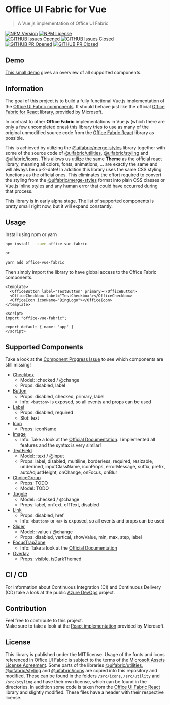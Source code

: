 # Office UI Fabric for Vue
> A Vue.js implementation of Office UI Fabric

[![NPM Version](https://img.shields.io/npm/v/office-vue-fabric.svg)](https://www.npmjs.com/package/office-vue-fabric)
[![NPM License](https://img.shields.io/npm/l/office-vue-fabric.svg)](https://www.npmjs.com/package/office-vue-fabric) \
[![GITHUB Issues Opened](https://img.shields.io/github/issues/s-bauer/office-ui-fabric-vue.svg)](https://github.com/s-bauer/office-ui-fabric-vue/issues)
[![GITHUB Issues Closed](https://img.shields.io/github/issues-closed/s-bauer/office-ui-fabric-vue.svg)](https://github.com/s-bauer/office-ui-fabric-vue/issues) \
[![GITHUB PR Opened](https://img.shields.io/github/issues-pr/s-bauer/office-ui-fabric-vue.svg)](https://github.com/s-bauer/office-ui-fabric-vue/pulls)
[![GITHUB PR Closed](https://img.shields.io/github/issues-pr-closed/s-bauer/office-ui-fabric-vue.svg)](https://github.com/s-bauer/office-ui-fabric-vue/pulls)

## Demo

[This small demo](https://s-bauer.github.io/office-ui-fabric-vue/) gives an overview of all supported components.

## Information

The goal of this project is to build a fully functional Vue.js implementation of 
the [Office UI Fabric components](https://developer.microsoft.com/en-us/fabric#/components). 
It should behave just like the official 
[Office Fabric for React](https://github.com/OfficeDev/office-ui-fabric-react) library, provided by Microsoft. 

In contrast to other **Office Fabric** implementations in Vue.js (which there are only a few uncompleted ones) 
this library tries to use as many of the original unmodified source code from the 
[Office Fabric React](https://github.com/OfficeDev/office-ui-fabric-react) library as possible.

This is achieved by utilizing the [@uifabric/merge-styles](https://www.npmjs.com/package/@uifabric/merge-styles) library
together with some of the source code of [@uifabric/utilities](https://www.npmjs.com/package/@uifabric/utilities), 
[@uifabric/styling](https://www.npmjs.com/package/@uifabric/styling) and [@uifabric/icons](https://www.npmjs.com/package/@uifabric/icons). This allows us utilize the same **Theme** as the 
official react library, meaning all colors, fonts, animations, ... are exactly the same and will always be up-2-date!
In addition this library uses the same CSS styling functions as the official ones. This eliminates the effort required to
convert the styling from the [@uifabric/merge-styles](https://www.npmjs.com/package/@uifabric/merge-styles) format into
plain CSS classes or Vue.js inline styles and any human error that could have occurred during that process.

This library is in early alpha stage. The list of supported components is pretty small right now, but it will expand constantly.

## Usage

Install using npm or yarn

```bash
npm install --save office-vue-fabric

or

yarn add office-vue-fabric
```

Then simply import the library to have global access to the Office Fabric components.

```vue
<template>
  <OfficeButton label="TestButton" primary></OfficeButton>
  <OfficeCheckbox label="TestCheckbox"></OfficeCheckbox>
  <OfficeIcon iconName="BingLogo"></OfficeIcon>
</template>

<script>
import "office-vue-fabric";

export default { name: 'app' }
</script>
```

## Supported Components

Take a look at the [Component Progress Issue](https://github.com/s-bauer/office-ui-fabric-vue/issues/17) to see which components are still missing!

- [Checkbox](https://developer.microsoft.com/en-us/fabric#/components/checkbox)
    - Model: :checked / @change
    - Props: disabled, label
- [Button](https://developer.microsoft.com/en-us/fabric#/components/button)
    - Props: disabled, checked, primary, label
    - Info: ``<button>`` is exposed, so all events and props can be used
- [Label](https://developer.microsoft.com/en-us/fabric#/components/label)
    - Props: disabled, required
    - Slot: text
- [Icon](https://developer.microsoft.com/en-us/fabric#/components/icon)
    - Props: iconName
- [Image](https://developer.microsoft.com/en-us/fabric#/components/image)
    - Info: Take a look at the [Official Documentation](https://developer.microsoft.com/en-us/fabric#/components/image). I implemented all features and the syntax is very similar!
- [TextField](https://developer.microsoft.com/en-us/fabric#/components/textfield)
    - Model: :text / @input
    - Props: label, disabled, multiline, borderless, required, resizable, underlined, inputClassName, iconProps, errorMessage, suffix, prefix, autoAdjustHeight, onChange, onFocus, onBlur
- [ChoiceGroup](https://developer.microsoft.com/en-us/fabric#/components/choicegroup)
    - Props: TODO
    - Model: TODO
- [Toggle](https://developer.microsoft.com/en-us/fabric#/components/toggle)
    - Model: :checked / @change 
    - Props: label, onText, offText, disabled
- [Link](https://developer.microsoft.com/en-us/fabric#/components/link)
    - Props: disabled, href
    - Info: `<button>` or `<a>` is exposed, so all events and props can be used
- [Slider](https://developer.microsoft.com/en-us/fabric#/components/slider)
    - Model: :value / @change
    - Props: disabled, vertical, showValue, min, max, step, label
- [FocusTrapZone](https://developer.microsoft.com/en-us/fabric#/components/focustrapzone)
    - Info: Take a look at the [Official Documentation](https://developer.microsoft.com/en-us/fabric#/components/focustrapzone)
- [Overlay](https://developer.microsoft.com/en-us/fabric#/components/overlay)
    - Props: visible, isDarkThemed


## CI / CD

For information about Continuous Integration (CI) and Continuous Delivery (CD) take a look at the public [Azure DevOps](https://dev.azure.com/simon-bauer-public/office-ui-fabric-vue) project.

## Contribution

Feel free to contribute to this project. \
Make sure to take a look at the [React implementation](https://github.com/OfficeDev/office-ui-fabric-react) provided by Microsoft. 

## License

This library is published under the MIT license.
Usage of the fonts and icons referenced in Office UI Fabric is subject to the terms of the [Microsoft Assets License Agreement](https://static2.sharepointonline.com/files/fabric/assets/microsoft_fabric_assets_license_agreement_sept092017.pdf).
Some parts of the libraries [@uifabric/utilities](https://www.npmjs.com/package/@uifabric/utilities), 
[@uifabric/styling](https://www.npmjs.com/package/@uifabric/styling) and [@uifabric/icons](https://www.npmjs.com/package/@uifabric/icons) are copied into this repository and modified. These can be found in the folders `/src/icons`, `/src/utility` and `/src/styling` and have their own license, which can be found in the directories.
In addition some code is taken from the [Office UI Fabric React](https://github.com/OfficeDev/office-ui-fabric-react) library and slightly modified. These files have a header with their respective license.

